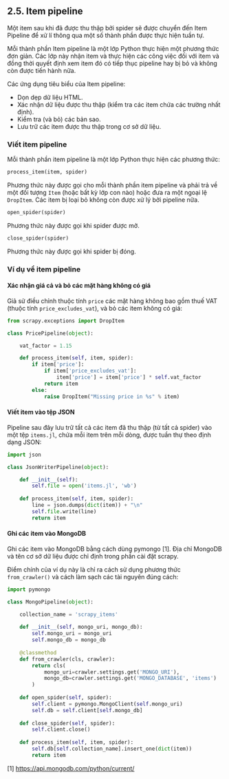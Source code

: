 ## 2.5. Item pipeline <a name="item-pipeline"></a>

Một item sau khi đã được thu thập bởi spider sẽ được chuyển đến Item Pipeline để xử lí thông qua một số 
thành phần được thực hiện tuần tự.

Mỗi thành phần Item pipeline là một lớp Python thực hiện một phương thức đơn giản. Các lớp này nhận 
item và thực hiện các công việc đối với item và đồng thời quyết định xem item đó có tiếp thục pipeline 
hay bị bỏ và không còn được tiến hành nữa.

Các ứng dụng tiêu biểu của Item pipeline:
* Dọn dẹp dữ liệu HTML.
* Xác nhận dữ liệu được thu thập (kiểm tra các item chứa các trường nhất định).
* Kiểm tra (và bỏ) các bản sao.
* Lưu trữ các item được thu thập trong cơ sở dữ liệu.

### Viết item pipeline

Mỗi thành phần item pipeline là một lớp Python thực hiện các phương thức:

```python
process_item(item, spider)
```

Phương thức này được gọi cho mỗi thành phần item pipeline và phải trả về một đối tượng `Item` 
(hoặc bất kỳ lớp con nào) hoặc đưa ra một ngoại lệ `DropItem`. Các item bị loại bỏ không còn được xử lý 
bởi pipeline nữa.

```python
open_spider(spider)
```
Phương thức này được gọi khi spider được mở.

```python
close_spider(spider)
```
Phương thức này được gọi khi spider bị đóng.

### Ví dụ về item pipeline
#### Xác nhận giá cả và bỏ các mặt hàng không có giá

Giả sử điều chỉnh thuộc tính `price` các mặt hàng không bao gồm thuế VAT (thuộc tính `price_excludes_vat`), 
và bỏ các item không có giá:

```python
from scrapy.exceptions import DropItem

class PricePipeline(object):

    vat_factor = 1.15

    def process_item(self, item, spider):
        if item['price']:
            if item['price_excludes_vat']:
                item['price'] = item['price'] * self.vat_factor
            return item
        else:
            raise DropItem("Missing price in %s" % item)
```
#### Viết item vào tệp JSON
Pipeline sau đây lưu trữ tất cả các item đã thu thập (từ tất cả spider) vào một tệp `items.jl`, chứa mỗi item 
trên mỗi dòng, được tuần thự theo định dạng JSON:

```python
import json

class JsonWriterPipeline(object):

    def __init__(self):
        self.file = open('items.jl', 'wb')
    
    def process_item(self, item, spider):
        line = json.dumps(dict(item)) + "\n"
        self.file.write(line)
        return item
```

#### Ghi các item vào MongoDB

Ghi các item vào MongoDB bằng cách dùng pymongo [1]. Địa chỉ MongoDB và tên cơ sở dữ liệu được chỉ định 
trong phần cài đặt scrapy.

Điểm chính của ví dụ này là chỉ ra cách sử dụng phương thức `from_crawler()` và cách làm sạch các 
tài nguyên đúng cách:

```python
import pymongo

class MongoPipeline(object):

    collection_name = 'scrapy_items'
    
    def __init__(self, mongo_uri, mongo_db):
        self.mongo_uri = mongo_uri
        self.mongo_db = mongo_db
    
    @classmethod
    def from_crawler(cls, crawler):
        return cls(
            mongo_uri=crawler.settings.get('MONGO_URI'),
            mongo_db=crawler.settings.get('MONGO_DATABASE', 'items')
        )
    
    def open_spider(self, spider):
        self.client = pymongo.MongoClient(self.mongo_uri)
        self.db = self.client[self.mongo_db]
    
    def close_spider(self, spider):
        self.client.close()
    
    def process_item(self, item, spider):
        self.db[self.collection_name].insert_one(dict(item))
        return item
```

[1] https://api.mongodb.com/python/current/